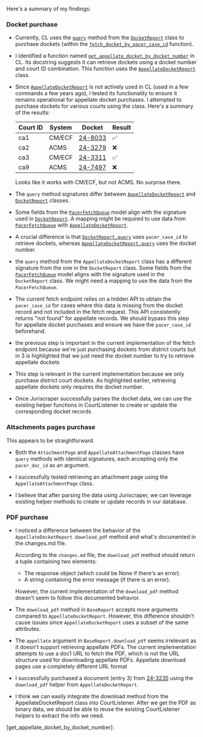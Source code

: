 Here's a summary of my findings: 

### Docket purchase 

- Currently, CL uses the [`query`](https://github.com/freelawproject/juriscraper/blob/dde9d687c6c1051585c03d3baf8c6b27b81a0898/juriscraper/pacer/docket_report.py#L1466) method from the [`DocketReport`](https://github.com/freelawproject/juriscraper/blob/dde9d687c6c1051585c03d3baf8c6b27b81a0898/juriscraper/pacer/docket_report.py#L402) class to purchase dockets (within the [`fetch_docket_by_pacer_case_id`](https://github.com/freelawproject/courtlistener/blob/cb012e831429fba71e426fb76a4a7eda99308627/cl/recap/tasks.py#L2032) function).

- I identified a function named [`get_appellate_docket_by_docket_number`](https://github.com/freelawproject/courtlistener/blob/cb012e831429fba71e426fb76a4a7eda99308627/cl/corpus_importer/tasks.py#L1699) in CL. Its docstring suggests it can retrieve dockets using a docket number and court ID combination. This function uses the [`AppellateDocketReport`](https://github.com/freelawproject/juriscraper/blob/dde9d687c6c1051585c03d3baf8c6b27b81a0898/juriscraper/pacer/appellate_docket.py#L28) class.

- Since [`AppellateDocketReport`](https://github.com/freelawproject/juriscraper/blob/dde9d687c6c1051585c03d3baf8c6b27b81a0898/juriscraper/pacer/appellate_docket.py#L28) is not actively used in CL (used in a few commands a few years ago), I tested its functionality to ensure it remains operational for appellate docket purchases. I attempted to purchase dockets for various courts using the class. Here's a summary of the results:

    | Court ID | System | Docket | Result |
    | -------- | ------- | ------- | ------- |
    | ca1  | CM/ECF | [24-8033](https://www.courtlistener.com/docket/69461760/ortiz-v-saba-university-school-of-medicine/) | ✅ |
    | ca2 | ACMS | [24-3279](https://www.courtlistener.com/docket/69479713/robinson-v-aetna/) | ❌ |
    | ca3    | CM/ECF | [24-3311](https://www.courtlistener.com/docket/69486898/r-s-v-east-brunswick-township-school-district/) | ✅ |
    | ca9    | ACMS | [24-7497](https://www.courtlistener.com/docket/69464577/yurok-tribe-et-al-v-united-states-environmental-protection-agency/) | ❌ |

  Looks like it works with CM/ECF, but not ACMS. No surprise there.

- The `query` method signatures differ between [`AppellateDocketReport`](https://github.com/freelawproject/juriscraper/blob/dde9d687c6c1051585c03d3baf8c6b27b81a0898/juriscraper/pacer/appellate_docket.py#L28) and [`DocketReport`](https://github.com/freelawproject/juriscraper/blob/dde9d687c6c1051585c03d3baf8c6b27b81a0898/juriscraper/pacer/docket_report.py#L402) classes.

- Some fields from the [`PacerFetchQueue`](https://github.com/freelawproject/courtlistener/blob/cb012e831429fba71e426fb76a4a7eda99308627/cl/recap/models.py#L309) model align with the signature used in [`DocketReport`](https://github.com/freelawproject/juriscraper/blob/dde9d687c6c1051585c03d3baf8c6b27b81a0898/juriscraper/pacer/docket_report.py#L402). A mapping might be required to use data from [`PacerFetchQueue`](https://github.com/freelawproject/courtlistener/blob/cb012e831429fba71e426fb76a4a7eda99308627/cl/recap/models.py#L309) with [`AppellateDocketReport`](https://github.com/freelawproject/juriscraper/blob/dde9d687c6c1051585c03d3baf8c6b27b81a0898/juriscraper/pacer/appellate_docket.py#L28).

- A crucial difference is that [`DocketReport.query`](https://github.com/freelawproject/juriscraper/blob/dde9d687c6c1051585c03d3baf8c6b27b81a0898/juriscraper/pacer/docket_report.py#L1466) uses `pacer_case_id` to retrieve dockets, whereas [`AppellateDocketReport.query`](https://github.com/freelawproject/juriscraper/blob/dde9d687c6c1051585c03d3baf8c6b27b81a0898/juriscraper/pacer/appellate_docket.py#L86) uses the docket number.

- the `query` method from the `AppellateDocketReport` class has a different signature from the one in the `DocketReport` class. Some fields from the [`PacerFetchQueue`](https://github.com/freelawproject/courtlistener/blob/cb012e831429fba71e426fb76a4a7eda99308627/cl/recap/models.py#L309) model aligns with the signature used in the `DocketReport` class. We might need a mapping to use the data from the `PacerFetchQueue`.

- The current fetch endpoint relies on a hidden API to obtain the `pacer_case_id` for cases where this data is missing from the docket record and not included in the fetch request. This API consistently returns "not found" for appellate records. We should bypass this step for appellate docket purchases and ensure we have the `pacer_case_id` beforehand.

- the previous step is important in the current implementation of the fetch endpoint because we're just purchasing dockets from district courts but in 3 is highlighted that we just need the docket number to try to retrieve appellate dockets 

- This step is relevant in the current implementation because we only purchase district court dockets. As highlighted earlier, retrieving appellate dockets only requires the docket number.

- Once Juriscraper successfully parses the docket data, we can use the existing helper functions in CourtListener to create or update the corresponding docket records

### Attachments pages purchase 

This appears to be straightforward.

- Both the `AttachmentPage` and `AppellateAttachmentPage` classes have `query` methods with identical signatures, each accepting only the `pacer_doc_id` as an argument.

- I successfully tested retrieving an attachment page using the `AppellateAttachmentPage` class.

- I believe that after parsing the data using Juriscraper, we can leverage existing helper methods to create or update records in our database.


### PDF purchase 

- I noticed a difference between the behavior of the `AppellateDocketReport.download_pdf` method and what's documented in the changes.md file.

  According to the `changes.md` file, the `download_pdf` method should return a tuple containing two elements:

  - The response object (which could be None if there's an error).
  - A string containing the error message (if there is an error).

  However, the current implementation of the `download_pdf` method doesn't seem to follow this documented behavior.

- The `download_pdf` method in `BaseReport` accepts more arguments compared to `AppellateDocketReport`. However, this difference shouldn't cause issues since `AppellateDocketReport` uses a subset of the same attributes.

- The `appellate` argument in `BaseReport.download_pdf` seems irrelevant as it doesn't support retrieving appellate PDFs. The current implementation attempts to use a doc1 URL to fetch the PDF, which is not the URL structure used for downloading appellate PDFs. Appellate download pages use a completely different URL format

- I successfully purchased a document (entry 3) from [24-3235](https://www.courtlistener.com/docket/69463607/jasminder-singh-v-rachel-thompson/) using the `download_pdf` helper from `AppellateDocketReport`.

- I think we can easily integrate the download method from the AppellateDocketReport class into CourtListener. After we get the PDF as binary data, we should be able to reuse the existing CourtListener helpers to extract the info we need.


[get_appellate_docket_by_docket_number]: 
